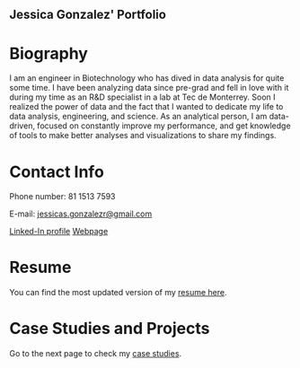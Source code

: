 ## Jessica Gonzalez' Portfolio

# Biography
I am an engineer in Biotechnology who has dived in data analysis for quite some time. I have been analyzing data since pre-grad and fell in love with it during my time as an R&D specialist in a lab at Tec de Monterrey. Soon I realized the power of data and the fact that I wanted to dedicate my life to data analysis, engineering, and science.
As an analytical person, I am data-driven, focused on constantly improve my performance, and get knowledge of tools to make better analyses and visualizations to share my findings.

# Contact Info
Phone number:  81 1513 7593

E-mail: jessicas.gonzalezr@gmail.com

[Linked-In profile](https://www.linkedin.com/in/jessica-gonzalez-97920149/)
[Webpage](https://sites.google.com/view/jezdataanalystportafolio/home)

# Resume
You can find the most updated version of my [resume here](https://docs.google.com/document/d/1k7i5eW0aztkoCV3j5dZlA3qTKjWgAF8DZ7jHxB0J8ys/edit?usp=sharing).

# Case Studies and Projects
Go to the next page to check my [case studies](https://github.com/JezSarai/Jez_Portfolio/blob/059ce62da50a9e221ca8919c672f577f68e9b0c8/Case%20Studies.md).
